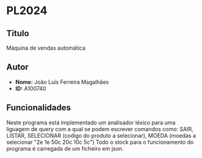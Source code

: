 # PL2024

## Titulo
Máquina de vendas automática

## Autor

- **Nome:** João Luís Ferreira Magalhães
- **ID:** A100740
  
## Funcionalidades

Neste programa está implementado um analisador léxico para uma liguagem de query com a qual se podem escrever comandos como: SAIR, LISTAR, SELECIONAR (codigo do produto a selecionar), MOEDA (moedas a selecionar "2e 1e 50c 20c 10c 5c")
Todo o stock para o funcionamento do programa é carregada de um ficheiro em json.